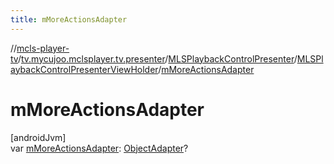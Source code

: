 ```yaml
---
title: mMoreActionsAdapter
---
```

//[mcls-player-tv](../../../../index.html)/[tv.mycujoo.mclsplayer.tv.presenter](../../index.html)/[MLSPlaybackControlPresenter](../index.html)/[MLSPlaybackControlPresenterViewHolder](index.html)/[mMoreActionsAdapter](m-more-actions-adapter.html)



# mMoreActionsAdapter



[androidJvm]\
var [mMoreActionsAdapter](m-more-actions-adapter.html): [ObjectAdapter](https://developer.android.com/reference/kotlin/androidx/leanback/widget/ObjectAdapter.html)?




